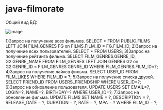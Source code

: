 # java-filmorate
Общий вид БД:

![image](https://user-images.githubusercontent.com/106442300/202135940-c9d26659-1ef3-453a-bf43-d3ac77d5959d.png)

1)Запрос на получение всех фильмов. SELECT * FROM PUBLIC.FILMS LEFT JOIN FILM_GENRES FG on FILMS.FILM_ID = FG.FILM_ID;
2)Запрос на получение всех пользователей. SELECT * FROM USERS;
3)Запрос на получение рейтинга фильма. SELECT FILM_GENRES.GENRE_ID, G2.GENRE_NAME FROM FILM_GENRES LEFT JOIN GENRES G2 on G2.GENRE_ID = FILM_GENRES.GENRE_ID WHERE FILM_GENRES.FILM_ID=?;
4)Запрос на получение лайков фильма. SELECT USER_ID FROM FILM_LIKES WHERE FILM_ID = ?;
5)Запрос на получение списка друзей. SELECT FRIEND_ID FROM USERS_FRIENDSHIP WHERE USER_ID=?;
6)Запрос на обновление пользователя. UPDATE USERS SET EMAIL=?, LOGIN=?, NAME=?, BIRTHDAY=? WHERE USER_ID=?;
7)Запрос на обновление фильма. UPDATE FILMS SET NAME = ?, DESCRIPTION = ?, RELEASE_DATE = ?, DURATION = ?, RATE = ?, MPA = ? WHERE FILM_ID = ?;
